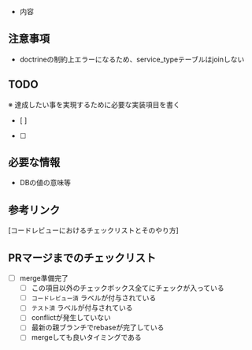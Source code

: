 * 内容
## 注意事項
* doctrineの制約上エラーになるため、service_typeテーブルはjoinしない
## TODO
※ 達成したい事を実現するために必要な実装項目を書く
- [ ]
- [ ]
## 必要な情報
* DBの値の意味等
## 参考リンク
[コードレビューにおけるチェックリストとそのやり方]
## PRマージまでのチェックリスト
- [ ] merge準備完了
  - [ ] この項目以外のチェックボックス全てにチェックが入っている
  - [ ] `コードレビュー済` ラベルが付与されている
  - [ ] `テスト済` ラベルが付与されている
  - [ ] conflictが発生していない
  - [ ] 最新の親ブランチでrebaseが完了している
  - [ ] mergeしても良いタイミングである
